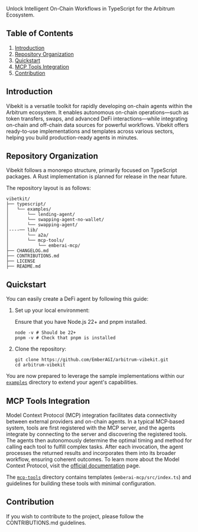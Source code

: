 Unlock Intelligent On-Chain Workflows in TypeScript for the Arbitrum Ecosystem.

## Table of Contents

1.  [Introduction](#introduction)
2.  [Repository Organization](#repository-organization)
3.  [Quickstart](#quickstart)
4.  [MCP Tools Integration](#mcp-tools-integration)
5.  [Contribution](#contribution)

## Introduction

Vibekit is a versatile toolkit for rapidly developing on-chain agents within the Arbitrum ecosystem. It enables autonomous on-chain operations—such as token transfers, swaps, and advanced DeFi interactions—while integrating on-chain and off-chain data sources for powerful workflows. Vibekit offers ready-to-use implementations and templates across various sectors, helping you build production-ready agents in minutes.

## Repository Organization

Vibekit follows a monorepo structure, primarily focused on TypeScript packages. A Rust implementation is planned for release in the near future.

The repository layout is as follows:

```
vibetkit/
├── typescript/
│   └── examples/
│       └── lending-agent/
│       └── swapping-agent-no-wallet/
│       └── swapping-agent/
│----── lib/
│       └── a2a/
│       └── mcp-tools/
│           └── emberai-mcp/
├── CHANGELOG.md
├── CONTRIBUTIONS.md
├── LICENSE
├── README.md
```

## Quickstart

You can easily create a DeFi agent by following this guide:

1. Set up your local environment:

   Ensure that you have Node.js 22+ and pnpm installed.

   ```
   node -v # Should be 22+
   pnpm -v # Check that pnpm is installed
   ```

2. Clone the repository:
   ```
   git clone https://github.com/EmberAGI/arbitrum-vibekit.git
   cd arbitrum-vibekit
   ```

You are now prepared to leverage the sample implementations within our [`examples`](https://github.com/EmberAGI/arbitrum-vibekit/tree/main/typescript/examples) directory to extend your agent's capabilities.

## MCP Tools Integration

Model Context Protocol (MCP) integration facilitates data connectivity between external providers and on-chain agents. In a typical MCP‑based system, tools are first registered with the MCP server, and the agents integrate by connecting to the server and discovering the registered tools. The agents then autonomously determine the optimal timing and method for calling each tool to fulfill complex tasks. After each invocation, the agent processes the returned results and incorporates them into its broader workflow, ensuring coherent outcomes. To learn more about the Model Context Protocol, visit the [official documentation](https://modelcontextprotocol.io/introduction) page.

The [`mcp-tools`](https://github.com/EmberAGI/arbitrum-vibekit/tree/main/typescript/lib/mcp-tools) directory contains templates (`emberai-mcp/src/index.ts`) and guidelines for building these tools with minimal configuration.

## Contribution

If you wish to contribute to the project, please follow the CONTRIBUTIONS.md guidelines.
